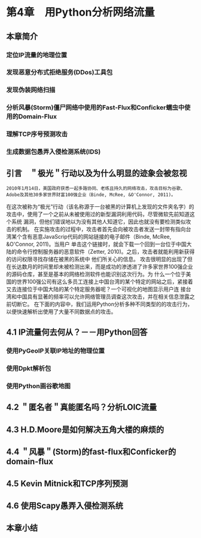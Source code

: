 #  第4章　用Python分析网络流量

## 本章简介

### 定位IP流量的地理位置

### 发现恶意分布式拒绝服务(DDos)工具包

### 发现伪装网络扫描

### 分析风暴(Storm)僵尸网络中使用的Fast-Flux和Conficker蠕虫中使用的Domain-Flux

### 理解TCP序号预测攻击

### 生成数据包愚弄入侵检测系统(IDS)


## 引言　＂极光＂行动以及为什么明显的迹象会被忽视

	2010年1月14日，美国政府获悉一起多路协同、老练且持久的网络攻击，攻击目标为谷歌、Adobe及其他30多家世界财富100强企业（Binde, McRee, &O'Connor, 2011)。
在这次被称为“极光”行动（该名称源于一台被黑的计算机上发现的文件夹名字）的攻击中，使用了一个之前从未被使用过的新型漏洞利用代码，尽管微软先前知道这个系统
漏洞，但他们错误地以为没有其他人知道它，因此也就没有要检测类似攻击的机制。
	在实施攻击的过程中，攻击者首先会向被攻击者发送一封带有指向台湾某个含有恶意JavaScrip代码的网站链接的电子邮件（Binde, McRee, &O'Connor, 2011)。当用户
单击这个链接时，就会下载一个回到一台位于中国大陆的命令行控制服务器的恶意软件（Zetter, 2010)。之后，攻击者就能利用新获得的访问权限寻找存储在被黑的系统中
他们所关心的信息。
	攻击很明显的出现了但在长达数月的时间里却未被检测出来，而是成功的渗透进了许多家世界100强企业的源码仓库，甚至是基本的网络检测软件也能识别这次行为。为
什么一个位于美国的世界100强公司有这么多员工连接上中国台湾的某个特定的网站之后，紧接着又去连接位于中国大陆的某个特定服务器呢？一个可视化的地图显示用户连
接台湾和中国具有显著的频率可以允许网络管理员调查这次攻击，并在相关信息泄露之前切断它。
	在下面的内容中，我们运用Python分析多种不同类型的的攻击行为，以便快速解析出使用了大量不同数据点的攻击。

## 4.1 IP流量何去何从？－－用Python回答

### 使用PyGeoIP关联IP地址的物理位置

### 使用Dpkt解析包

### 使用Python画谷歌地图

## 4.2 ＂匿名者＂真能匿名吗？分析LOIC流量


## 4.3 H.D.Moore是如何解决五角大楼的麻烦的


## 4.4 ＂风暴＂(Storm)的fast-flux和Conficker的domain-flux


## 4.5 Kevin Mitnick和TCP序列预测


## 4.6 使用Scapy愚弄入侵检测系统


## 本章小结





